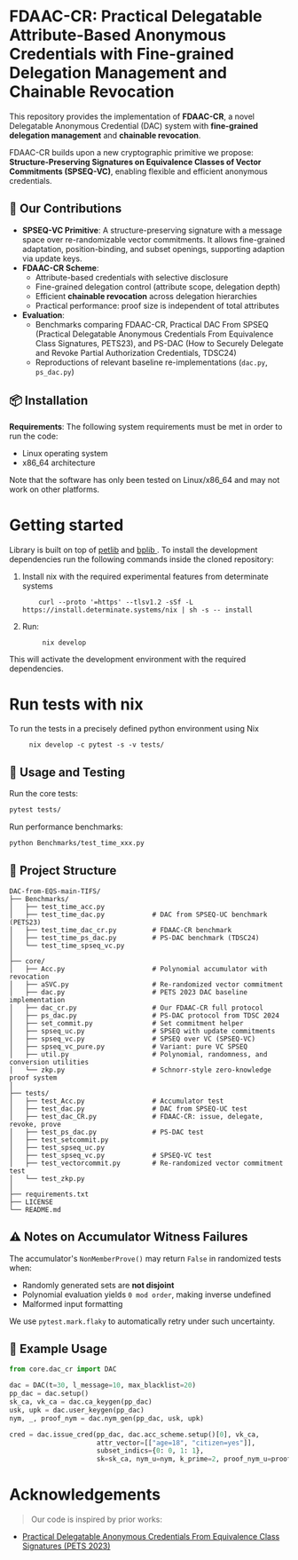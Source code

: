 # FDAAC-CR: Practical Delegatable Attribute-Based Anonymous Credentials with Fine-grained Delegation Management and Chainable Revocation

This repository provides the implementation of **FDAAC-CR**, a novel Delegatable Anonymous Credential (DAC) system with **fine-grained delegation management** and **chainable revocation**.

FDAAC-CR builds upon a new cryptographic primitive we propose: **Structure-Preserving Signatures on Equivalence Classes of Vector Commitments (SPSEQ-VC)**, enabling flexible and efficient anonymous credentials.


## 🔬 Our Contributions

- **SPSEQ-VC Primitive**: A structure-preserving signature with a message space over re-randomizable vector commitments. It allows fine-grained adaptation, position-binding, and subset openings, supporting adaption via update keys.
- **FDAAC-CR Scheme**:
  - Attribute-based credentials with selective disclosure
  - Fine-grained delegation control (attribute scope, delegation depth)
  - Efficient **chainable revocation** across delegation hierarchies
  - Practical performance: proof size is independent of total attributes
- **Evaluation**:
  - Benchmarks comparing FDAAC-CR, Practical DAC From SPSEQ (Practical Delegatable Anonymous Credentials From Equivalence Class Signatures, PETS23), and PS-DAC (How to Securely Delegate and Revoke Partial  Authorization Credentials, TDSC24)
  - Reproductions of relevant baseline re-implementations (`dac.py`, `ps_dac.py`)

## 📦 Installation


**Requirements**:
The following system requirements must be met in order to run the code:

- Linux operating system
- x86_64 architecture

Note that the software has only been tested on Linux/x86_64 and may not work on other platforms.

#  Getting started
Library is built on top of [petlib](https://github.com/gdanezis/petlib) and [bplib ](https://github.com/gdanezis/bplib). To install the development dependencies run the following commands inside the cloned repository:

1. Install nix with the required experimental features from determinate systems

           curl --proto '=https' --tlsv1.2 -sSf -L https://install.determinate.systems/nix | sh -s -- install
    
2. Run: 
            
            nix develop

This will activate the development environment with the required dependencies.

# Run tests with nix

To run the tests in a precisely defined python environment using Nix 
         
         nix develop -c pytest -s -v tests/


## 🧪 Usage and Testing

Run the core tests:
```bash
pytest tests/
```

Run performance benchmarks:
```bash
python Benchmarks/test_time_xxx.py
```

## 📁 Project Structure

```
DAC-from-EQS-main-TIFS/
├── Benchmarks/
│   ├── test_time_acc.py
│   ├── test_time_dac.py            # DAC from SPSEQ-UC benchmark (PETS23)
│   ├── test_time_dac_cr.py         # FDAAC-CR benchmark
│   ├── test_time_ps_dac.py         # PS-DAC benchmark (TDSC24)
│   └── test_time_spseq_vc.py
│
├── core/
│   ├── Acc.py                      # Polynomial accumulator with revocation
│   ├── aSVC.py                     # Re-randomized vector commitment
│   ├── dac.py                      # PETS 2023 DAC baseline implementation
│   ├── dac_cr.py                   # Our FDAAC-CR full protocol
│   ├── ps_dac.py                   # PS-DAC protocol from TDSC 2024
│   ├── set_commit.py               # Set commitment helper
│   ├── spseq_uc.py                 # SPSEQ with update commitments
│   ├── spseq_vc.py                 # SPSEQ over VC (SPSEQ-VC)
│   ├── spseq_vc_pure.py            # Variant: pure VC SPSEQ
│   ├── util.py                     # Polynomial, randomness, and conversion utilities
│   └── zkp.py                      # Schnorr-style zero-knowledge proof system
│
├── tests/
│   ├── test_Acc.py                 # Accumulator test
│   ├── test_dac.py                 # DAC from SPSEQ-UC test
│   ├── test_dac_CR.py              # FDAAC-CR: issue, delegate, revoke, prove
│   ├── test_ps_dac.py              # PS-DAC test
│   ├── test_setcommit.py
│   ├── test_spseq_uc.py
│   ├── test_spseq_vc.py            # SPSEQ-VC test
│   ├── test_vectorcommit.py        # Re-randomized vector commitment test
│   └── test_zkp.py
│
├── requirements.txt
├── LICENSE
└── README.md
```

## ⚠️ Notes on Accumulator Witness Failures

The accumulator's `NonMemberProve()` may return `False` in randomized tests when:
- Randomly generated sets are **not disjoint**
- Polynomial evaluation yields `0 mod order`, making inverse undefined
- Malformed input formatting

We use `pytest.mark.flaky` to automatically retry under such uncertainty.

## 🧠 Example Usage
```python
from core.dac_cr import DAC

dac = DAC(t=30, l_message=10, max_blacklist=20)
pp_dac = dac.setup()
sk_ca, vk_ca = dac.ca_keygen(pp_dac)
usk, upk = dac.user_keygen(pp_dac)
nym, _, proof_nym = dac.nym_gen(pp_dac, usk, upk)

cred = dac.issue_cred(pp_dac, dac.acc_scheme.setup()[0], vk_ca,
                      attr_vector=[["age=18", "citizen=yes"]],
                      subset_indics={0: 0, 1: 1},
                      sk=sk_ca, nym_u=nym, k_prime=2, proof_nym_u=proof_nym)
```

# Acknowledgements

> Our code is inspired by prior works:
- [Practical Delegatable Anonymous Credentials From Equivalence Class Signatures (PETS 2023)](https://petsymposium.org/popets/2023/popets-2023-0093.pdf)
